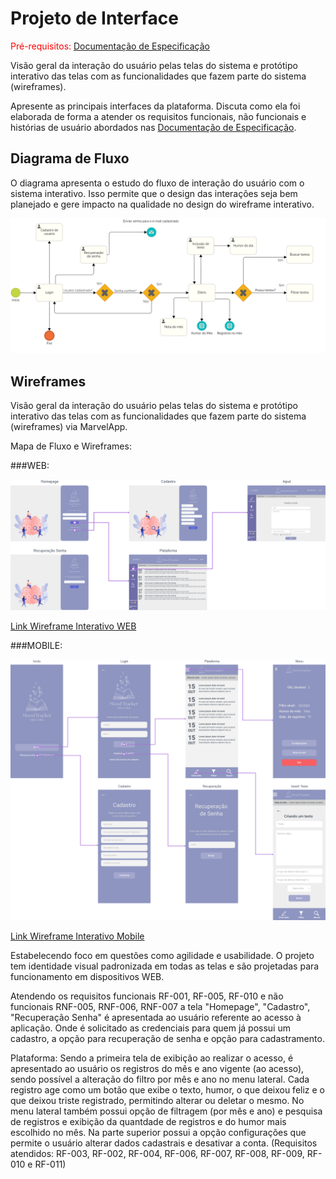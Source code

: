
# Projeto de Interface

<span style="color:red">Pré-requisitos: <a href="2-Especificação do Projeto.md"> Documentação de Especificação</a></span>

Visão geral da interação do usuário pelas telas do sistema e protótipo interativo das telas com as funcionalidades que fazem parte do sistema (wireframes).

 Apresente as principais interfaces da plataforma. Discuta como ela foi elaborada de forma a atender os requisitos funcionais, não funcionais e histórias de usuário abordados nas <a href="2-Especificação do Projeto.md"> Documentação de Especificação</a>.

## Diagrama de Fluxo

O diagrama apresenta o estudo do fluxo de interação do usuário com o sistema interativo. Isso permite que o design das interações seja bem planejado e gere impacto na qualidade no design do wireframe interativo.

![Diagrama de Fluxo](img/diagramadefluxo.png)


## Wireframes

Visão geral da interação do usuário pelas telas do sistema e protótipo interativo das telas com as funcionalidades que fazem parte do sistema (wireframes) via MarvelApp.

Mapa de Fluxo e Wireframes:

###WEB:

![Wireframe WEB](img/mapafluxo.png)

<a href="https://marvelapp.com/prototype/c13jb5h" target="_blank"> Link Wireframe Interativo WEB</a>


###MOBILE:

![Wireframe Mobile](img/flowmap_mobile.png)

<a href="https://marvelapp.com/prototype/a1jgb5b" target="_blank"> Link Wireframe Interativo Mobile</a>

Estabelecendo foco em questões como agilidade e usabilidade. O projeto tem identidade visual padronizada em todas as telas e são projetadas para funcionamento em dispositivos WEB.

Atendendo os requisitos funcionais RF-001, RF-005, RF-010  e não funcionais RNF-005, RNF-006, RNF-007 a tela "Homepage", "Cadastro", "Recuperação Senha" é apresentada ao usuário referente ao acesso à aplicação. Onde é solicitado as credenciais para quem já possui um cadastro, a opção para recuperação de senha e opção para cadastramento. 

Plataforma: Sendo a primeira tela de exibição ao realizar o acesso, é apresentado ao usuário os registros do mês e ano vigente (ao acesso), sendo possível a alteração do filtro por mês e ano no menu lateral. Cada registro age como um botão que exibe o texto, humor, o que deixou feliz e o que deixou triste registrado, permitindo alterar ou deletar o mesmo. No menu lateral também possui opção de filtragem (por mês e ano) e pesquisa de registros e exibição da quantdade de registros e do humor mais escolhido no mês. Na parte superior possui a opção configurações que permite o usuário alterar dados cadastrais e desativar a conta. (Requisitos atendidos: RF-003, RF-002, RF-004, RF-006, RF-007, RF-008, RF-009, RF-010 e RF-011)


